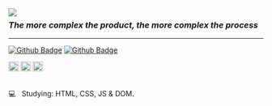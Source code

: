 <img align="left" src="https://github.com/professorjosedeassis/Linguagem-C/blob/master/imagens/homem%20letra.gif">


 ### ***The more complex the product, the more complex the process***
 
<hr>


[![Github Badge](https://img.shields.io/badge/GitHub-100000?style=for-the-badge&logo=github&logoColor=white)](https://github.com/lazaro-contato)
[![Github Badge](https://img.shields.io/badge/LinkedIn-0077B5?style=for-the-badge&logo=linkedin&logoColor=white)](https://www.linkedin.com/in/jos%C3%A9-l%C3%A1zaro-15a299156/)


<p align="left">
<img src="https://cdn.worldvectorlogo.com/logos/css-5.svg" alt="css3"  width="20" height="20"/>
<img src="https://cdn.worldvectorlogo.com/logos/html5.svg" alt="html5"  width="20" height="20"/>
<img src="https://cdn.worldvectorlogo.com/logos/logo-javascript.svg" alt="javascript" width="20" height="20"/>
</p>



 
<br/>:computer: &nbsp; Studying: HTML, CSS, JS & DOM.
 

